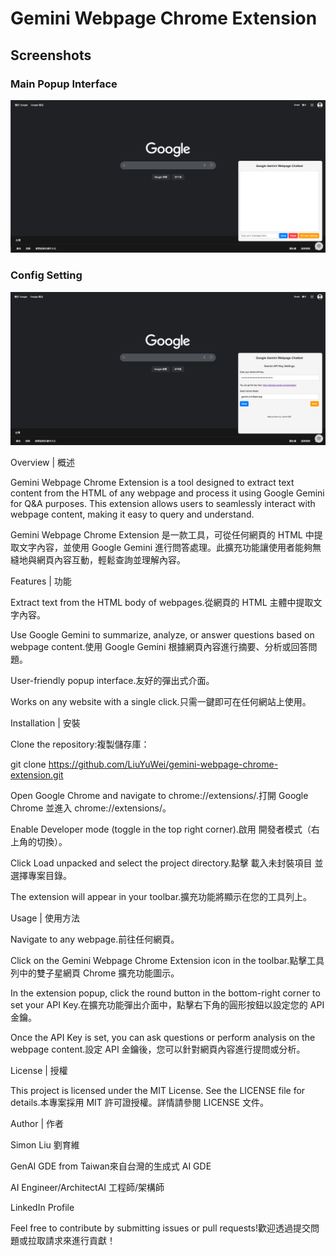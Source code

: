 # Gemini Webpage Chrome Extension

## Screenshots

### Main Popup Interface
<img src="img/snapshot-1.png" alt="Main Popup Interface" width="600" />

### Config Setting
<img src="img/snapshot-2.png" alt="Example Q&A Interaction" width="600" />

Overview | 概述

Gemini Webpage Chrome Extension is a tool designed to extract text content from the HTML <body> of any webpage and process it using Google Gemini for Q&A purposes. This extension allows users to seamlessly interact with webpage content, making it easy to query and understand.

Gemini Webpage Chrome Extension 是一款工具，可從任何網頁的 HTML <body> 中提取文字內容，並使用 Google Gemini 進行問答處理。此擴充功能讓使用者能夠無縫地與網頁內容互動，輕鬆查詢並理解內容。

Features | 功能

Extract text from the HTML body of webpages.從網頁的 HTML 主體中提取文字內容。

Use Google Gemini to summarize, analyze, or answer questions based on webpage content.使用 Google Gemini 根據網頁內容進行摘要、分析或回答問題。

User-friendly popup interface.友好的彈出式介面。

Works on any website with a single click.只需一鍵即可在任何網站上使用。

Installation | 安裝

Clone the repository:複製儲存庫：

git clone https://github.com/LiuYuWei/gemini-webpage-chrome-extension.git

Open Google Chrome and navigate to chrome://extensions/.打開 Google Chrome 並進入 chrome://extensions/。

Enable Developer mode (toggle in the top right corner).啟用 開發者模式（右上角的切換）。

Click Load unpacked and select the project directory.點擊 載入未封裝項目 並選擇專案目錄。

The extension will appear in your toolbar.擴充功能將顯示在您的工具列上。

Usage | 使用方法

Navigate to any webpage.前往任何網頁。

Click on the Gemini Webpage Chrome Extension icon in the toolbar.點擊工具列中的雙子星網頁 Chrome 擴充功能圖示。

In the extension popup, click the round button in the bottom-right corner to set your API Key.在擴充功能彈出介面中，點擊右下角的圓形按鈕以設定您的 API 金鑰。

Once the API Key is set, you can ask questions or perform analysis on the webpage content.設定 API 金鑰後，您可以針對網頁內容進行提問或分析。

License | 授權

This project is licensed under the MIT License. See the LICENSE file for details.本專案採用 MIT 許可證授權。詳情請參閱 LICENSE 文件。

Author | 作者

Simon Liu 劉育維

GenAI GDE from Taiwan來自台灣的生成式 AI GDE

AI Engineer/ArchitectAI 工程師/架構師

LinkedIn Profile

Feel free to contribute by submitting issues or pull requests!歡迎透過提交問題或拉取請求來進行貢獻！